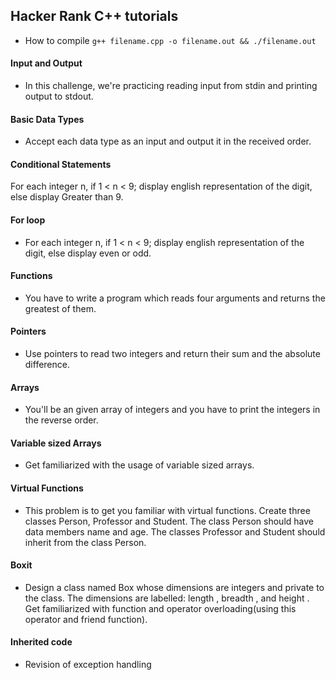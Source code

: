 ## Hacker Rank C++ tutorials

- How to compile
`g++ filename.cpp -o filename.out && ./filename.out`

#### Input and Output
- In this challenge, we're practicing reading input from stdin and printing output to stdout.

#### Basic Data Types
- Accept each data type as an input and output it in the received order.

#### Conditional Statements
For each integer n, if 1 < n < 9; display english representation of the digit, else display Greater than 9.

#### For loop
- For each integer n, if 1 < n < 9; display english representation of the digit, else display even or odd.

#### Functions
- You have to write a program which reads four arguments and returns the greatest of them.

#### Pointers
- Use pointers to read two integers and return their sum and the absolute difference. 

#### Arrays
- You'll be an given array of  integers and you have to print the integers in the reverse order.

#### Variable sized Arrays
- Get familiarized with the usage of variable sized arrays.

#### Virtual Functions
- This problem is to get you familiar with virtual functions. Create three classes Person, Professor and Student. The class Person should have data members name and age. The classes Professor and Student should inherit from the class Person.

#### Boxit
- Design a class named Box whose dimensions are integers and private to the class. The dimensions are labelled: length , breadth , and height . Get familiarized with function and operator overloading(using this operator and friend function).

#### Inherited code
- Revision of exception handling
